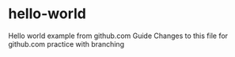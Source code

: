 # hello-world
Hello world example from github.com Guide
Changes to this file for github.com practice with branching


